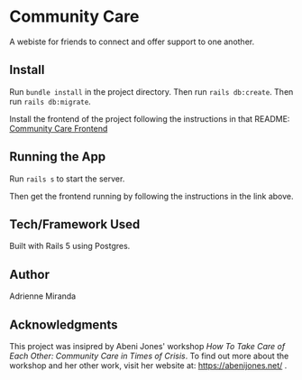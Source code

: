 Community Care
========================

A webiste for friends to connect and offer support to one another.

## Install

Run `bundle install` in the project directory.
Then run `rails db:create`.
Then run `rails db:migrate`.

Install the frontend of the project following the instructions in that README: [Community Care Frontend](https://github.com/adriennem76/friend-support-frontend)

## Running the App

Run `rails s` to start the server.

Then get the frontend running by following the instructions in the link above. 

## Tech/Framework Used

Built with Rails 5 using Postgres.

## Author

Adrienne Miranda

## Acknowledgments

This project was insipred by Abeni Jones' workshop *How To Take Care of Each Other: Community Care in Times of Crisis*. To find out more about the workshop and her other work, visit her website at: https://abenijones.net/ .
